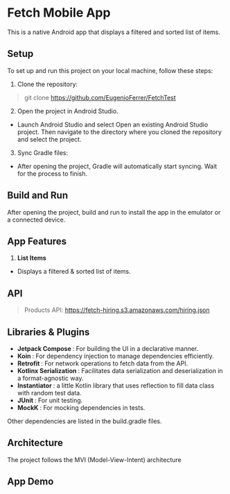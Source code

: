 # Fetch Mobile App
This is a native Android app that displays a filtered and sorted list of items.

## Setup
To set up and run this project on your local machine, follow these steps:

1. Clone the repository:
> git clone <https://github.com/EugenioFerrer/FetchTest>
2. Open the project in Android Studio.
- Launch Android Studio and select Open an existing Android Studio project. Then navigate to the directory where you cloned the repository and select the project.
3. Sync Gradle files:
- After opening the project, Gradle will automatically start syncing. Wait for the process to finish.

## Build and Run
After opening the project, build and run to install the app in the emulator or a connected device.

## App Features
1. <b>List Items</b>
- Displays a filtered & sorted list of items.

## API
> Products API: <https://fetch-hiring.s3.amazonaws.com/hiring.json>

## Libraries & Plugins
- <b>Jetpack Compose </b>: For building the UI in a declarative manner.
- <b>Koin </b>: For dependency injection to manage dependencies efficiently.
- <b>Retrofit </b>: For network operations to fetch data from the API.
- <b>Kotlinx Serialization </b>: Facilitates data serialization and deserialization in a format-agnostic way.
- <b>Instantiator </b>: a little Kotlin library that uses reflection to fill data class with random test data.
- <b>JUnit </b>: For unit testing.
- <b>MockK </b>: For mocking dependencies in tests.

Other dependencies are listed in the build.gradle files.

## Architecture
The project follows the MVI (Model-View-Intent) architecture

## App Demo


> [](https://github.com/user-attachments/assets/48f2553c-2d47-43d7-ad4e-3c9f58a4b0ed)

